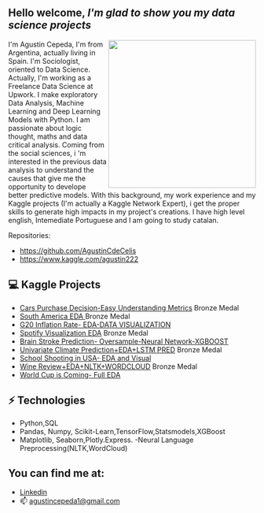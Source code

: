 
<h2> Hello welcome, <i>I'm glad to show you my data science projects</i></h2>

<img align='right' src='http://www.jenyalestina.com/blog/wp-content/uploads/2019/05/web-development-1024x582.jpg' width='300"'>

I'm Agustin Cepeda, I'm from Argentina, actually living in Spain. I'm Sociologist, oriented to Data Science. Actually, I'm working as a Freelance Data Science at Upwork. I make exploratory Data Analysis, Machine Learning and Deep Learning Models with Python.
I am passionate about logic thought, maths and data critical analysis.
Coming from the social sciences, i 'm interested in the previous data analysis to understand the causes that give me the opportunity to develope better predictive models. With this background, my work experience and my Kaggle projects (I'm actually a Kaggle Network Expert), i get the proper skills to generate high impacts in my project's creations.
I have high level english, Intemediate Portuguese and I am going to study catalan.

Repositories: 
 * https://github.com/AgustinCdeCelis
 * https://www.kaggle.com/agustin222

## 💻 Kaggle Projects
* [Cars Purchase Decision-Easy Understanding Metrics](https://www.kaggle.com/code/agustin222/easy-understanding-metrics) Bronze Medal
* [South America EDA ](https://www.kaggle.com/code/agustin222/south-america-eda) Bronze Medal
* [G20 Inflation Rate- EDA-DATA VISUALIZATION](https://www.kaggle.com/code/agustin222/g20-inflation-rate-dv)
* [Spotify Visualization EDA](https://www.kaggle.com/code/agustin222/spotify-visual-and-eda) Bronze Medal
* [Brain Stroke Prediction- Oversample-Neural Network-XGBOOST](https://www.kaggle.com/code/agustin222/oversamp-nn-xgb)
* [Univariate Climate Prediction+EDA+LSTM PRED](https://www.kaggle.com/code/agustin222/eda-lstm-forecast-pred) Bronze Medal
* [School Shooting in USA- EDA and Visual](https://www.kaggle.com/code/agustin222/usa-sch-shoot-eda)
* [Wine Review+EDA+NLTK+WORDCLOUD](https://www.kaggle.com/code/agustin222/wine-review-eda-nltk-cloud) Bronze Medal
* [World Cup is Coming- Full EDA](https://www.kaggle.com/code/agustin222/world-cup-is-coming-full-eda)



## ⚡ Technologies 
- Python,SQL
- Pandas, Numpy, Scikit-Learn,TensorFlow,Statsmodels,XGBoost
- Matplotlib, Seaborn,Plotly.Express.
-Neural Language Preprocessing(NLTK,WordCloud)


## You can find me at:
* [Linkedin](www.linkedin.com/in/agustin-cepeda)
* 📫 agustincepeda1@gmail.com







<!--
**AgustinCdeCelis/AgustinCdeCelis** is a ✨ _special_ ✨ repository because its `README.md` (this file) appears on your GitHub profile.

